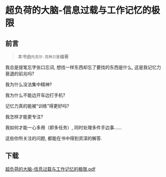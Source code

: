 # 超负荷的大脑-信息过载与工作记忆的极限

## 前言

> 本书由`托克尔-克林贝里`编著

我总是提笔忘字张口忘词, 想找一样东西却忘了要找的东西是什么, 这是我记忆力衰退的前兆吗?

我为什么没法集中精神?

我为什么不能边开车边打手机?

记忆力真的能被“训练”得更好吗?

我怎样才能更专注?

我如何才能一心多用（即多任务）, 同时处理多件手边事......

这些你所关注的问题, 都能在书中得到资深的解答.

## 下载

[超负荷的大脑-信息过载与工作记忆的极限.pdf](./超负荷的大脑-信息过载与工作记忆的极限.pdf)